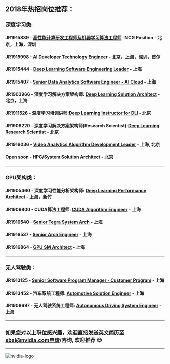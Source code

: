 ## 2018年热招岗位推荐：

### 深度学习类:
#### JR1915839 - [高性能计算研发工程师及机器学习算法工程师](/高性能计算研发工程师及机器学习算法工程师.md) -NCG Position - 北京，上海，深圳 
#### JR1915998 - [AI Developer Technology Engineer](/AI_Developer_Technology_Engineer.md) - 北京，上海，深圳，首尔
#### JR1915444 - [Deep Learning Software Engineering Leader](/Deep_Learning_Software_Engineering_Leader.md) - 上海
#### JR1915407 - [Senior Data Analytics Software Engineer - AI Cloud](/Senior_Data_Analytics_Software_Engineer.md) - 上海
#### JR1903966 - 深度学习解决方案架构师: [Deep Learning Solution Architect](/深度学习解决方案架构师.md) - 北京，上海
#### JR1911526 - 深度学习培训讲师:[Deep Learning Instructor for DLI](/深度学习培训讲师.md) - 北京
#### JR1908220 - 深度学习解决方案架构师(Research Scientist):[Deep Learning Research Scientist](/深度学习解决方案架构师(Research).md) - 北京
#### JR1916036 - [Video Analytics Algorithm Development Leader](/Video_Analytics_Algorithm_Development_Leader.md) - 上海, 北京
#### Open soon - HPC/System Solution Architect - 北京
----
### GPU架构类：
#### JR1905460 - 深度学习性能分析架构师: [Deep Learning Performance Architect](/Deep_Learning_Performance_Architect.md) - 上海，新竹
#### JR1909800 - CUDA算法工程师: [CUDA Algorithm Engineer](/CUDA_Algorithm_Engineer.md) - 上海
#### JR1916540 - [Senior Tegra System Arch](/Senior-Tegra-System-Arch.md) - 上海
#### JR1916537 - [Senior Arch Engineer](/Senior-Arch-Engineer.md) - 上海
#### JR1916864 - [GPU SM Architect](/GPU-SM-Architect.md) - 上海
----
### 无人驾驶类：
#### JR1913125 - [Senior Software Program Manager - Customer Program](Senior_Software_Program_Manager_Customer_Program.md) - 上海
#### JR1913452 - 汽车系统工程师: [Automotive Solution Engineer](/Automotive_Solution_Engineer.md) - 上海
#### JR1908697 - 无人驾驶系统工程师: [Autonomous Driving System Engineer](/无人驾驶系统工程师.md) - 上海

----
### 如果您对以上职位感兴趣，欢迎直接发送英文简历至sbai@nvidia.com申请/咨询, 欢迎推荐 :blush:
----
![nvidia-logo](https://blogs.nvidia.com/wp-content/uploads/2018/04/23-deepcore-orbit-star.jpg)
